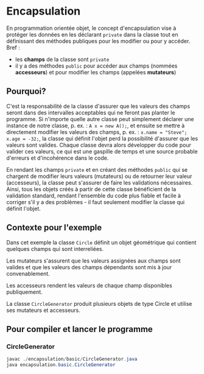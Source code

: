 # Encapsulation

En programmation orientée objet, le concept d'encapsulation vise à protéger les données en les déclarant `private` dans la classe tout en définissant des méthodes publiques pour les modifier ou pour y accéder. Bref :

* les **champs** de la classe sont `private`
* il y a des méthodes `public` pour accéder aux champs (nommées **accesseurs**) et pour modifier les champs (appelées **mutateurs**)

## Pourquoi?

C'est la responsabilité de la classe d'assurer que les valeurs des champs seront dans des intervalles acceptables qui ne feront pas planter le programme. Si n'importe quelle autre classe peut simplement déclarer une instance de notre classe, p. ex. : `A x = new A();`, et ensuite se mettre à directement modifier les valeurs des champs, p. ex. : `x.name = "Steve"; x.age = -32;`, la classe qui définit l'objet perd la possibilité d'assurer que les valeurs sont valides. Chaque classe devra alors développer du code pour valider ces valeurs, ce qui est une gaspille de temps et une source probable d'erreurs et d'incohérence dans le code.

En rendant les champs `private` et en créant des méthodes `public` qui se chargent de modifier leurs valeurs (mutateurs) ou de retourner leur valeur (accesseurs), la classe peut s'assurer de faire les validations nécessaires. Ainsi, tous les objets créés à partir de cette classe bénéficient de la validation standard, rendant l'ensemble du code plus fiable et facile à corriger s'il y a des problèmes - il faut seulement modifier la classe qui définit l'objet.

## Contexte pour l'exemple

Dans cet exemple la classe `Circle` définit un objet géométrique qui contient quelques champs qui sont interreliées.

Les mutateurs s'assurent que les valeurs assignées aux champs sont valides et que les valeurs des champs dépendants sont mis à jour convenablement.

Les accesseurs rendent les valeurs de chaque champ disponibles publiquement.

La classe `CircleGenerator` produit plusieurs objets de type Circle et utilise ses mutateurs et accesseurs.

## Pour compiler et lancer le programme

### CircleGenerator
```powershell
javac ./encapsulation/basic/CircleGenerator.java
java encapsulation.basic.CircleGenerator
```